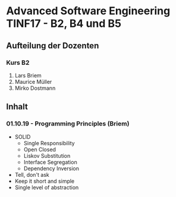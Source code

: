# Advanced Software Engineering TINF17 - B2, B4 und B5
## Aufteilung der Dozenten
### Kurs B2
1. Lars Briem
1. Maurice Müller
1. Mirko Dostmann

## Inhalt
### 01.10.19 - Programming Principles (Briem)
* SOLID
  * Single Responsibility
  * Open Closed
  * Liskov Substitution
  * Interface Segregation
  * Dependency Inversion
* Tell, don't ask
* Keep it short and simple
* Single level of abstraction

